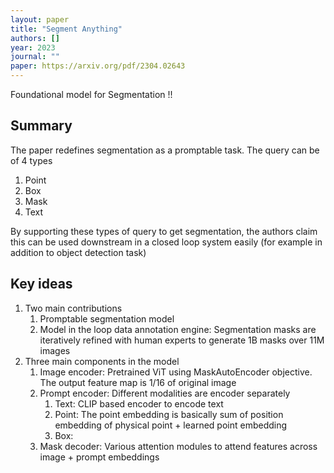 ```yaml
---
layout: paper
title: "Segment Anything"
authors: []
year: 2023
journal: ""
paper: https://arxiv.org/pdf/2304.02643
---
```


Foundational model for Segmentation !! 

## Summary

The paper redefines segmentation as a promptable task. The query can be of 4 types
1. Point 
2. Box
3. Mask
4. Text

By supporting these types of query to get segmentation, the authors claim this can be used downstream in a closed loop system easily (for example in addition to object detection task)

## Key ideas

1. Two main contributions
   1. Promptable segmentation model
   2. Model in the loop data annotation engine: Segmentation masks are iteratively refined with human experts to generate 1B masks over 11M images
2. Three main components in the model
   1. Image encoder: Pretrained ViT using MaskAutoEncoder objective. The output feature map is 1/16 of original image
   2. Prompt encoder: Different modalities are encoder separately
      1. Text: CLIP based encoder to encode text 
      2. Point: The point embedding is basically sum of position embedding of physical point + learned point embedding 
      3. Box: 
   3. Mask decoder: Various attention modules to attend features across image + prompt embeddings 